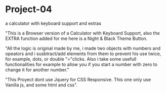 # Project-04
a calculator with keyboard support and extras

"This is a Browser version of a Calculator with Keyboard Support, also the EXTRA function added for me here is a Night & Black Theme Button.

"All the logic is original made by me, i made two objects with numbers and opeators and i susbtract/add elements from them to prevent his use twice, for example, dots, or double "="clicks.
Also i take some usefull functionalities for example to allow you if you start a number with zero to change it for another number."

"This Proyect dont use Jquery for CSS Responsive. This one only use Vanilla js, and some html and css". 
